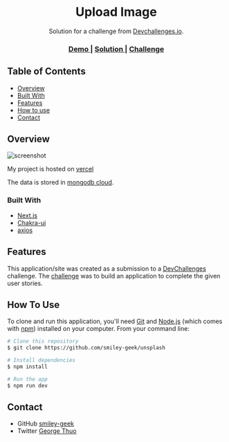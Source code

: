 <h1 align="center">Upload Image</h1>

<div align="center">
   Solution for a challenge from  <a href="http://devchallenges.io" target="_blank">Devchallenges.io</a>.
</div>

<div align="center">
  <h3>
    <a href="https://unsplashbythuo.vercel.app/">
      Demo
    </a>
    <span> | </span>
    <a href="https://github.com/smiley-geek/imageuploader">
      Solution
    </a>
    <span> | </span>
    <a href="https://devchallenges.io/challenges/rYyhwJAxMfES5jNQ9YsP">
      Challenge
    </a>
  </h3>
</div>

<!-- TABLE OF CONTENTS -->

## Table of Contents

- [Overview](#overview)
- [Built With](#built-with)
- [Features](#features)
- [How to use](#how-to-use)
- [Contact](#contact)

<!-- OVERVIEW -->

## Overview

![screenshot](https://res.cloudinary.com/smiley-geek/image/upload/v1632650082/je1qjqqdbyytr3pelyqw.png)

My project is hosted on [vercel](https://unsplashbythuo.vercel.app/)

The data is stored in [mongodb cloud](https://cloud.mongodb.com/).

### Built With

<!-- This section should list any major frameworks that you built your project using. Here are a few examples.-->

- [Next.js](https://nextjs.org/)
- [Chakra-ui](https://chakra-ui.com/)
- [axios](https://www.npmjs.com/package/axios)

## Features

<!-- List the features of your application or follow the template. Don't share the figma file here :) -->

This application/site was created as a submission to a [DevChallenges](https://devchallenges.io/challenges) challenge. The [challenge](https://devchallenges.io/challenges/O2iGT9yBd6xZBrOcVirx) was to build an application to complete the given user stories.

## How To Use

<!-- Example: -->

To clone and run this application, you'll need [Git](https://git-scm.com) and [Node.js](https://nodejs.org/en/download/) (which comes with [npm](http://npmjs.com)) installed on your computer. From your command line:

```bash
# Clone this repository
$ git clone https://github.com/smiley-geek/unsplash

# Install dependencies
$ npm install

# Run the app
$ npm run dev
```

## Contact

- GitHub [smiley-geek](https://{github.com/smiley-geek})
- Twitter [George Thuo](https://{twitter.com/GeorgeT10048310})
